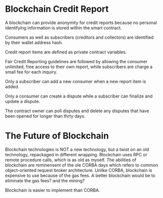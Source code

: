 # Blockchain Credit Report
A blockchain can provide anonymity for credit reports because no personal identifying information is stored within the smart contract.

Consumers as well as subscribers (creditors and collectors) are identified by their wallet address hash.

Credit report items are defined as private contract variables.

Fair Credit Reporting guidelines are followed by allowing the consumer unlimited, free access to their own report, while subscribers are charge a small fee for each inquiry.

Only a subscriber can add a new consumer when a new report item is added.

Only a consumer can create a dispute while a subscriber can finalize and update a dispute. 

The contract owner can poll disputes and delete any disputes that have been opened for longer than thrty days.

# The Future of Blockchain
Blockchain technologies is NOT a new technology, but a twist on an old technology, repackaged in different wrapping. Blockchain uses RPC or remote procedure calls, which is as old as myself. The abilities of blockchain are reminensent of the ole CORBA days which refers to common object-oriented request broker architecture. Unlike CORBA, blockchain is expensive to use because of the gas fees. A better blockchain would be to eliminate the gas fees? and the mining?

Blockchain is easier to implement than CORBA.